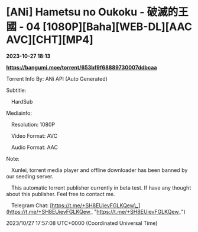 # [ANi] Hametsu no Oukoku - 破滅的王國 - 04 [1080P][Baha][WEB-DL][AAC AVC][CHT][MP4]

**2023-10-27 18:13**

**https://bangumi.moe/torrent/653bf9f68889730007ddbcaa**

Torrent Info By: ANi API (Auto Generated)

Subtitle:

 HardSub

Mediainfo:

 Resolution: 1080P

 Video Format: AVC

 Audio Format: AAC

  

Note:

 Xunlei, torrent media player and offline downloader has been banned by our seeding server.

 This automatic torrent publisher currently in beta test. If have any thought about this publisher. Feel free to contact me.

 Telegram Chat: [https://t.me/+SH8EUievFGLKQew\_](https://t.me/+SH8EUievFGLKQew_ "https://t.me/+SH8EUievFGLKQew_")

2023/10/27 17:57:08 UTC+0000 (Coordinated Universal Time)
